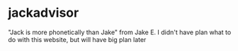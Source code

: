 # jackadvisor
"Jack is more phonetically than Jake" from Jake E. I didn't have plan what to do with this website, but will have big plan later

